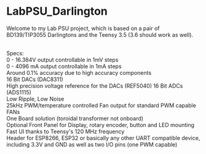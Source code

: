 # LabPSU_Darlington

Welcome to my Lab PSU project, which is based on a pair of BD139/TIP3055 Darlingtons and the Teensy 3.5 (3.6 should work as well).<br><br>

Specs:<br>
0 - 16.384V output controllable in 1mV steps<br>
0 - 4096 mA output controllable in 1mA steps<br>
Around 0.1% accuracy due to high accuracy components<br>
16 Bit DACs (DAC8311)<br>
High precision voltage reference for the DACs (REF5040)
16 Bit ADCs (ADS1115)<br>
Low Ripple, Low Noise<br>
25kHz PWM/temperature controlled Fan output for standard PWM capable FANs<br>
One Board solution (toroidal transformer not onboard)<br>
Optional Front Panel for Display, rotary encoder, button and LED mounting<br>
Fast UI thanks to Teensy's 120 MHz frequency<br>
Header for ESP8266, ESP32 or basically any other UART compatible device, including 3.3V and GND as well as two I/O pins (one PWM capable)

